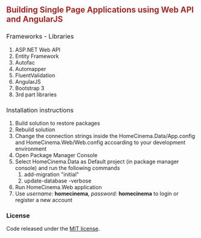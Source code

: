 <h2 style="color:brown">Building Single Page Applications using Web API and AngularJS</h2>

<h3 style="font-weight:normal;">Frameworks - Libraries</h3>
<ol>
<li>ASP.NET Web API</li>
<li>Entity Framework</li>
<li>Autofac</li>
<li>Automapper</li>
<li>FluentValidation</li>
<li>AngularJS</li>
<li>Bootstrap 3</li>
<li>3rd part libraries</li>
</ol>

<h3 style="font-weight:normal;">Installation instructions</h3>
<ol>
<li>Build solution to restore packages</li>
<li>Rebuild solution</li>
<li>Change the connection strings inside the HomeCinema.Data/App.config and HomeCinema.Web/Web.config
   accoarding to your development environment</li>
<li>Open Package Manager Console</li>
<li>Select HomeCinema.Data as Default project (in package manager console) and run the following commands
   <ol>
   <li>add-migration "initial"</li>
   <li>update-database -verbose</li>
   </ol></li>
<li>Run HomeCinema.Web application</li>
<li>Use <i>username:</i> <strong>homecinema</strong>, <i>password:</i> <strong>homecinema</strong> to login or register a new account</li>
</ol>



<h3>License</h3>
Code released under the <a href="https://github.com/chsakell/spa-webapi-angularjs/blob/master/licence" target="_blank"> MIT license</a>.
